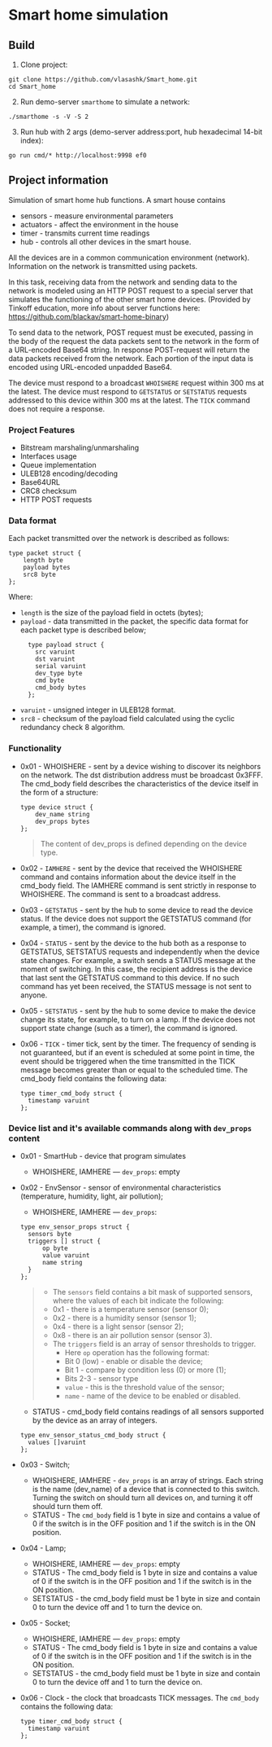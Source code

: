 # Smart home simulation
## Build
1. Clone project:
```
git clone https://github.com/vlasashk/Smart_home.git
cd Smart_home
```
2. Run demo-server `smarthome` to simulate a network:
```
./smarthome -s -V -S 2
```
3. Run hub with 2 args (demo-server address:port, hub hexadecimal 14-bit index):
```
go run cmd/* http://localhost:9998 ef0
```
## Project information
Simulation of smart home hub functions. A smart house contains 
- sensors - measure environmental parameters
- actuators - affect the environment in the house 
- timer - transmits current time readings
- hub - controls all other devices in the smart house.

All the devices are in a common communication environment (network).
Information on the network is transmitted using packets. 

In this task, receiving data from the network and sending data to the network is modeled using an HTTP POST request to a special server that simulates the functioning of the other smart home devices. (Provided by Tinkoff education, more info about server functions here: https://github.com/blackav/smart-home-binary)

To send data to the network, POST request must be executed, passing in the body of the request the data packets sent to the network in the form of a URL-encoded Base64 string.
In response POST-request will return the data packets received from the network.
Each portion of the input data is encoded using URL-encoded unpadded Base64.

The device must respond to a broadcast `WHOISHERE` request within 300 ms at the latest. The device must respond to `GETSTATUS` or `SETSTATUS` requests addressed to this device within 300 ms at the latest. The `TICK` command does not require a response.
### Project Features
- Bitstream marshaling/unmarshaling
- Interfaces usage
- Queue implementation
- ULEB128 encoding/decoding
- Base64URL
- CRC8 checksum
- HTTP POST requests

### Data format
Each packet transmitted over the network is described as follows:
```
type packet struct {
    length byte
    payload bytes
    src8 byte
};
```
Where:
- `length` is the size of the payload field in octets (bytes);
- `payload` - data transmitted in the packet, the specific data format for each packet type is described below;
  ```
    type payload struct {
      src varuint
      dst varuint
      serial varuint
      dev_type byte
      cmd byte
      cmd_body bytes
    };
  ```
- `varuint` - unsigned integer in ULEB128 format.
- `src8` - checksum of the payload field calculated using the cyclic redundancy check 8 algorithm.

### Functionality
- 0x01 - WHOISHERE - sent by a device wishing to discover its neighbors on the network.
The dst distribution address must be broadcast 0x3FFF.
The cmd_body field describes the characteristics of the device itself in the form of a structure:
    ```
    type device struct {
        dev_name string
        dev_props bytes
    };
    ```
    > The content of dev_props is defined depending on the device type.

- 0x02 - `IAMHERE` - sent by the device that received the WHOISHERE command and contains information about the device itself in the cmd_body field. The IAMHERE command is sent strictly in response to WHOISHERE. The command is sent to a broadcast address.
- 0x03 - `GETSTATUS` - sent by the hub to some device to read the device status. If the device does not support the GETSTATUS command (for example, a timer), the command is ignored.
- 0x04 - `STATUS` - sent by the device to the hub both as a response to GETSTATUS, SETSTATUS requests and independently when the device state changes. For example, a switch sends a STATUS message at the moment of switching. In this case, the recipient address is the device that last sent the GETSTATUS command to this device. If no such command has yet been received, the STATUS message is not sent to anyone.
- 0x05 - `SETSTATUS` - sent by the hub to some device to make the device change its state, for example, to turn on a lamp. If the device does not support state change (such as a timer), the command is ignored.
- 0x06 - `TICK` - timer tick, sent by the timer. The frequency of sending is not guaranteed, but if an event is scheduled at some point in time, the event should be triggered when the time transmitted in the TICK message becomes greater than or equal to the scheduled time. The cmd_body field contains the following data:
    ```
    type timer_cmd_body struct {
      timestamp varuint
    };
    ```
### Device list and it's available commands along with `dev_props` content

- 0x01 - SmartHub - device that program simulates
  - WHOISHERE, IAMHERE — `dev_props`: empty
- 0x02 - EnvSensor - sensor of environmental characteristics (temperature, humidity, light, air pollution);
  - WHOISHERE, IAMHERE — `dev_props`:
  ```
  type env_sensor_props struct {
    sensors byte
    triggers [] struct {
        op byte
        value varuint
        name string
    }
  };
  ```
  > - The `sensors` field contains a bit mask of supported sensors, where the values of each bit indicate the following:
  >  - 0x1 - there is a temperature sensor (sensor 0);
  >  - 0x2 - there is a humidity sensor (sensor 1); 
  >  - 0x4 - there is a light sensor (sensor 2); 
  >  - 0x8 - there is an air pollution sensor (sensor 3).
  > - The `triggers` field is an array of sensor thresholds to trigger. 
  >   - Here `op` operation has the following format:
  >    - Bit 0 (low) - enable or disable the device;
  >    - Bit 1 - compare by condition less (0) or more (1); 
  >    - Bits 2-3 - sensor type 
  >   - `value` - this is the threshold value of the sensor; 
  >   - `name` - name of the device to be enabled or disabled.
  
  - STATUS - cmd_body field contains readings of all sensors supported by the device as an array of integers.
  ```
  type env_sensor_status_cmd_body struct {
    values []varuint
  };
  ```
- 0x03 - Switch; 
  - WHOISHERE, IAMHERE - `dev_props` is an array of strings. Each string is the name (dev_name) of a device that is connected to this switch. Turning the switch on should turn all devices on, and turning it off should turn them off.
  - STATUS - The `cmd_body` field is 1 byte in size and contains a value of 0 if the switch is in the OFF position and 1 if the switch is in the ON position.
- 0x04 - Lamp;
  - WHOISHERE, IAMHERE — `dev_props`: empty
  - STATUS - The cmd_body field is 1 byte in size and contains a value of 0 if the switch is in the OFF position and 1 if the switch is in the ON position.
  - SETSTATUS - the cmd_body field must be 1 byte in size and contain 0 to turn the device off and 1 to turn the device on.
- 0x05 - Socket;
  - WHOISHERE, IAMHERE — `dev_props`: empty
  - STATUS - The cmd_body field is 1 byte in size and contains a value of 0 if the switch is in the OFF position and 1 if the switch is in the ON position.
  - SETSTATUS - the cmd_body field must be 1 byte in size and contain 0 to turn the device off and 1 to turn the device on.
- 0x06 - Clock - the clock that broadcasts TICK messages. The `cmd_body` contains the following data:
  ```
  type timer_cmd_body struct {
    timestamp varuint
  };
  ```
  
